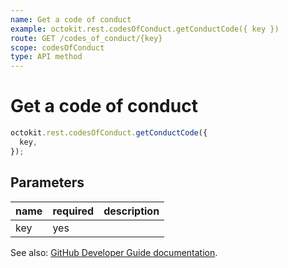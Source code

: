 ```yaml
---
name: Get a code of conduct
example: octokit.rest.codesOfConduct.getConductCode({ key })
route: GET /codes_of_conduct/{key}
scope: codesOfConduct
type: API method
---
```


# Get a code of conduct

```js
octokit.rest.codesOfConduct.getConductCode({
  key,
});
```

## Parameters

<table>
  <thead>
    <tr>
      <th>name</th>
      <th>required</th>
      <th>description</th>
    </tr>
  </thead>
  <tbody>
    <tr><td>key</td><td>yes</td><td>

</td></tr>
  </tbody>
</table>

See also: [GitHub Developer Guide documentation](https://docs.github.com/rest/reference/codes-of-conduct#get-a-code-of-conduct).
